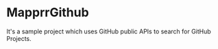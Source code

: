 # MapprrGithub

It's a sample project which uses GitHub public APIs to search for GitHub Projects. 
